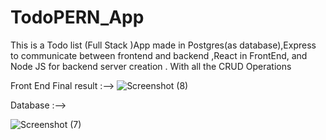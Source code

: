 # TodoPERN_App

This is a Todo list (Full Stack )App made in Postgres(as database),Express to communicate between frontend and backend ,React in FrontEnd, and 
Node JS for backend server creation . With all the CRUD Operations 


Front End  Final result :-->
![Screenshot (8)](https://user-images.githubusercontent.com/97330477/157861218-20e37866-e45e-435f-b562-164d92eb7908.png)


Database :-->

![Screenshot (7)](https://user-images.githubusercontent.com/97330477/157862743-28acd66e-52cd-44b0-8e5c-f1b63a37a041.png)



